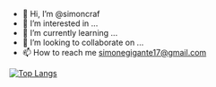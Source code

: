 - 👋 Hi, I’m @simoncraf
- 👀 I’m interested in ...
- 🌱 I’m currently learning ...
- 💞️ I’m looking to collaborate on ...
- 📫 How to reach me simonegigante17@gmail.com

[![Top Langs](https://github-readme-stats.vercel.app/api/top-langs/?username=simoncraf)](https://github.com/simoncraf)


<!---
simoncraf/simoncraf is a ✨ special ✨ repository because its `README.md` (this file) appears on your GitHub profile.
You can click the Preview link to take a look at your changes.
--->
